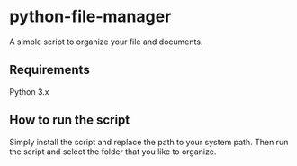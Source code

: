 # python-file-manager
A simple script to organize your file and documents.
## Requirements
Python 3.x
## How to run the script
Simply install the script and replace the path to your system path. Then run the script and select the folder that you like to organize.
